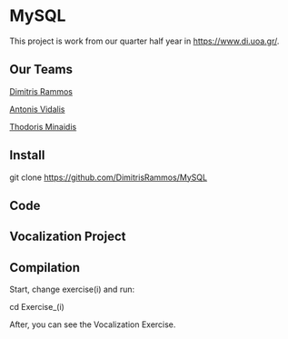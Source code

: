 # MySQL
This project is work from our quarter half year in https://www.di.uoa.gr/.

## Our Teams

[Dimitris Rammos](https://github.com/DimitrisRammos)

[Antonis Vidalis](https://github.com/sdi1900024)

[Thodoris Minaidis](https://github.com/tminaidis9)

## Install

git clone https://github.com/DimitrisRammos/MySQL

## Code

## Vocalization Project

## Compilation

Start, change exercise(i) and run:

cd Exercise_(i)

After, you can see the Vocalization Exercise.
